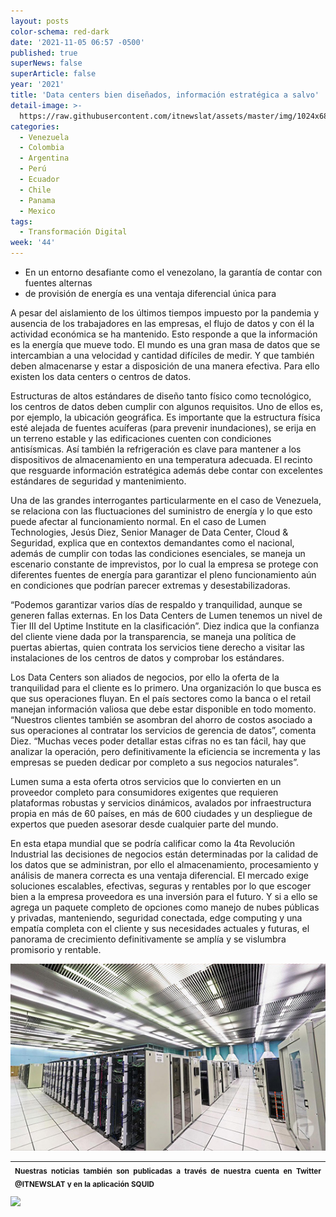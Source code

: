 ```yaml
---
layout: posts
color-schema: red-dark
date: '2021-11-05 06:57 -0500'
published: true
superNews: false
superArticle: false
year: '2021'
title: 'Data centers bien diseñados, información estratégica a salvo'
detail-image: >-
  https://raw.githubusercontent.com/itnewslat/assets/master/img/1024x680/Data-Centers-g.jpg
categories:
  - Venezuela
  - Colombia
  - Argentina
  - Perú
  - Ecuador
  - Chile
  - Panama
  - Mexico
tags:
  - Transformación Digital
week: '44'
---
```

- En un entorno desafiante como el venezolano, la garantía de contar con fuentes alternas
- de provisión de energía es una ventaja diferencial única para

A pesar del aislamiento de los últimos tiempos impuesto por la pandemia y ausencia de los trabajadores en las empresas, el flujo de datos y con él la actividad económica se ha mantenido. Esto responde a que la información es la energía que mueve todo. El mundo es una gran masa de datos que se intercambian a una velocidad y cantidad difíciles de medir. Y que también deben almacenarse y estar a disposición de una manera efectiva. Para ello existen los data centers o centros de datos. 
 
Estructuras de altos estándares de diseño tanto físico como tecnológico, los centros de datos deben cumplir con algunos requisitos. Uno de ellos es, por ejemplo, la ubicación geográfica. Es importante que la estructura física esté alejada de fuentes acuíferas (para prevenir inundaciones), se erija en un terreno estable y las edificaciones cuenten con condiciones antisísmicas. Así también la refrigeración es clave para mantener a los dispositivos de almacenamiento en una temperatura adecuada. El recinto que resguarde información estratégica además debe contar con excelentes estándares de seguridad y mantenimiento.
 
Una de las grandes interrogantes particularmente en el caso de Venezuela, se relaciona con las fluctuaciones del suministro de energía y lo que esto puede afectar al funcionamiento normal. En el caso de Lumen Technologies, Jesús Diez, Senior Manager de Data Center, Cloud & Seguridad, explica que en contextos demandantes como el nacional, además de cumplir con todas las condiciones esenciales, se maneja un escenario constante de imprevistos, por lo cual la empresa se protege con diferentes fuentes de energía para garantizar el pleno funcionamiento aún en condiciones que podrían parecer extremas y desestabilizadoras.
 
 “Podemos garantizar varios días de respaldo y tranquilidad, aunque se generen fallas externas. En los Data Centers de Lumen tenemos un nivel de Tier III del Uptime Institute en la clasificación”. Diez indica que la confianza del cliente viene dada por la transparencia, se maneja una política de puertas abiertas, quien contrata los servicios tiene derecho a visitar las instalaciones de los centros de datos y comprobar los estándares.
 
Los Data Centers son aliados de negocios, por ello la oferta de la tranquilidad para el cliente es lo primero. Una organización lo que busca es que sus operaciones fluyan. En el país sectores como la banca o el retail manejan información valiosa que debe estar disponible en todo momento. “Nuestros clientes también se asombran del ahorro de costos asociado a sus operaciones al contratar los servicios de gerencia de datos”, comenta Diez. “Muchas veces poder detallar estas cifras no es tan fácil, hay que analizar la operación, pero definitivamente la eficiencia se incrementa y las empresas se pueden dedicar por completo a sus negocios naturales”.
 
Lumen suma a esta oferta otros servicios que lo convierten en un proveedor completo para consumidores exigentes que requieren plataformas robustas y servicios dinámicos, avalados por infraestructura propia en más de 60 países, en más de 600 ciudades y un despliegue de expertos que pueden asesorar desde cualquier parte del mundo.
 
En esta etapa mundial que se podría calificar como la 4ta Revolución Industrial las decisiones de negocios están determinadas por la calidad de los datos que se administran, por ello el almacenamiento, procesamiento y análisis de manera correcta es una ventaja diferencial. El mercado exige soluciones escalables, efectivas, seguras y rentables por lo que escoger bien a la empresa proveedora es una inversión para el futuro. Y si a ello se agrega un paquete completo de opciones como manejo de nubes públicas y privadas, manteniendo, seguridad conectada, edge computing y una empatía completa con el cliente y sus necesidades actuales y futuras, el panorama de crecimiento definitivamente se amplía y se vislumbra promisorio y rentable. 

![](https://raw.githubusercontent.com/itnewslat/assets/master/img/540x320/Data-Centers-p.jpg)

<table style="height: 42px;" width="569">
<tbody>
<tr>
<td style="text-align: justify;"><sub><strong>Nuestras noticias también son publicadas a través de nuestra cuenta en Twitter <a href="https://twitter.com/itnewslat?lang=es">@ITNEWSLAT</a> y en la aplicación <a href="https://squidapp.co/en/">SQUID</a></strong></sub></td>
</tr>
</tbody>
</table>

<img src="https://tracker.metricool.com/c3po.jpg?hash=56f88a41e39ab42c063cc51676587a04"/>